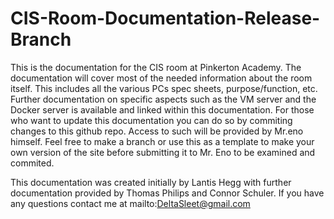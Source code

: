 # CIS-Room-Documentation-Release-Branch
This is the documentation for the CIS room at Pinkerton Academy. The documentation will cover most of the needed information about the room itself. This includes all the various PCs spec sheets, purpose/function, etc. Further documentation on specific aspects such as the VM server and the Docker server is available and linked within this documentation.
For those who want to update this documentation you can do so by commiting changes to this github repo. Access to such will be provided by Mr.eno himself. Feel free to make a branch or use this as a template to make your own version of the site before submitting it to Mr. Eno to be examined and commited.

This documentation was created initially by Lantis Hegg with further documentation provided by Thomas Philips and Connor Schuler.
If you have any questions contact me at mailto:DeltaSleet@gmail.com
